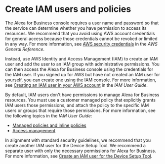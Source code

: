 # Create IAM users and policies<a name="create-IAM"></a>

The Alexa for Business console requires a user name and password so that the service can determine whether you have permission to access its resources\. We recommend that you avoid using AWS account credentials for general access because those credentials cannot be revoked or limited in any way\. For more information, see [AWS security credentials](https://docs.aws.amazon.com/general/latest/gr/aws-security-credentials.html) in the *AWS General Reference*\.

Instead, use AWS Identity and Access Management \(IAM\) to create an IAM user and add the user to an IAM group with administrative permissions\. You can then access the Alexa for Business console using the credentials for the IAM user\. If you signed up for AWS but have not created an IAM user for yourself, you can create one using the IAM console\. For more information, see [Creating an IAM user in your AWS account](https://docs.aws.amazon.com/IAM/latest/UserGuide/id_users_create.html) in the *IAM User Guide*\.

By default, IAM users don't have permissions to manage Alexa for Business resources\. You must use a customer managed policy that explicitly grants IAM users those permissions, and attach the policy to the specific IAM users or groups that require those permissions\. For more information, see the following topics in the *IAM User Guide*:
+ [Managed policies and inline policies](https://docs.aws.amazon.com/IAM/latest/UserGuide/access_policies_managed-vs-inline.html)
+ [Access management](https://docs.aws.amazon.com/IAM/latest/UserGuide/access.html)

In alignment with standard security guidelines, we recommend that you create another IAM user for the Device Setup Tool\. We recommend a separate user with only the necessary permissions for Alexa for Business\. For more information, see [Create an IAM user for the Device Setup Tool](getting-started.md#create-IAM-user)\.